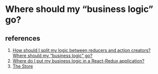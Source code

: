 # Where should my “business logic” go?

## references

1. [How should I split my logic between reducers and action creators? Where should my “business logic” go?](https://redux.js.org/faq/code-structure#how-should-i-split-my-logic-between-reducers-and-action-creators-where-should-my-business-logic-go)
2. [Where do I put my business logic in a React-Redux application?](https://medium.com/@jeffbski/where-do-i-put-my-business-logic-in-a-react-redux-application-9253ef91ce1)
3. [The Store](https://datorama.github.io/akita/docs/store)
